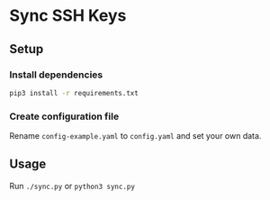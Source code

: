# Sync SSH Keys

## Setup

### Install dependencies
```bash
pip3 install -r requirements.txt
```

### Create configuration file
Rename `config-example.yaml` to `config.yaml` and set your own data.

## Usage
Run `./sync.py` or `python3 sync.py`